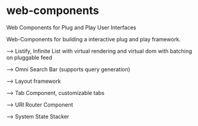 # web-components
Web Components for Plug and Play User Interfaces

Web-Components for building a interactive plug and play framework.

 --> Listify, Infinite List with virtual rendering and virtual dom with batching on pluggable feed
 
 --> Omni Search Bar (supports query generation)
 
 --> Layout framework
 
 --> Tab Component, customizable tabs
 
 --> URI Router Component
 
 --> System State Stacker
